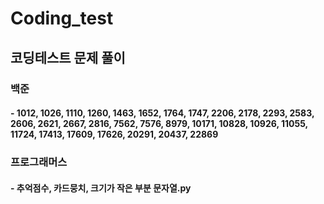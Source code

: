 # Coding_test

## 코딩테스트 문제 풀이

### 백준
#### - 1012, 1026, 1110, 1260, 1463, 1652, 1764, 1747, 2206, 2178, 2293, 2583, 2606, 2621, 2667, 2816, 7562, 7576, 8979, 10171, 10828, 10926, 11055, 11724, 17413, 17609, 17626, 20291, 20437, 22869

### 프로그래머스
#### - 추억점수, 카드뭉치, 크기가 작은 부분 문자열.py
